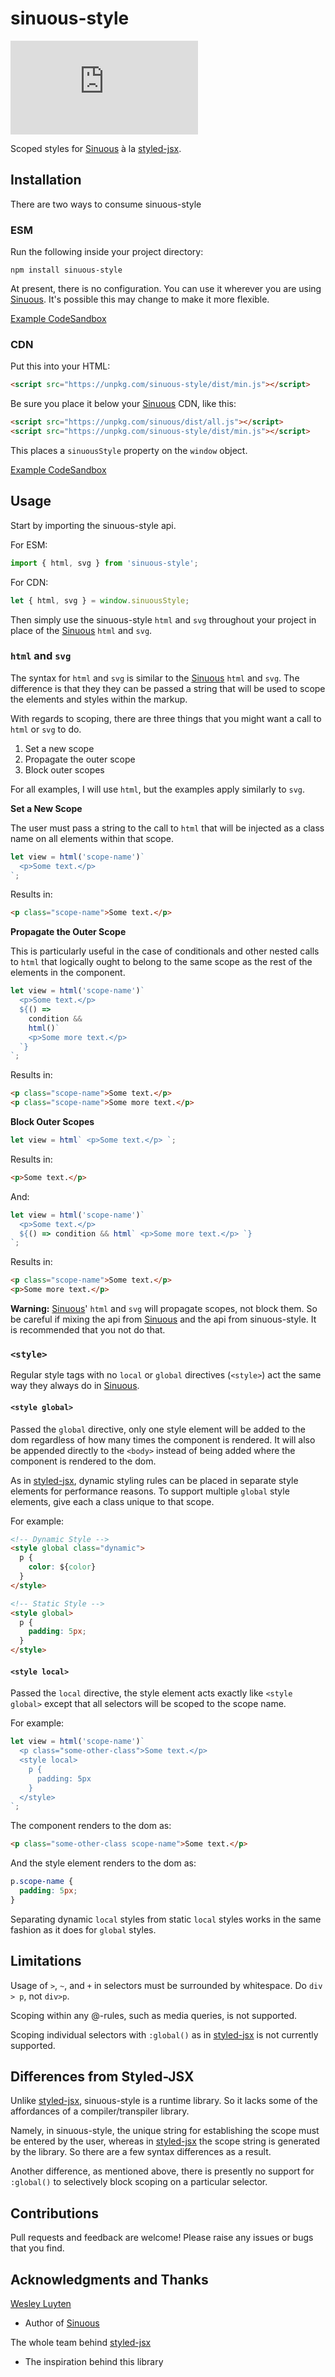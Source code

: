 # sinuous-style

![Badge size](https://img.badgesize.io/https://unpkg.com/sinuous-style/dist/min.js?v=1&compression=gzip&label=gzip&style=flat-square)

Scoped styles for [Sinuous](https://github.com/luwes/sinuous) à la [styled-jsx](https://github.com/zeit/styled-jsx).

## Installation

There are two ways to consume sinuous-style

### ESM

Run the following inside your project directory:

```
npm install sinuous-style
```

At present, there is no configuration. You can use it wherever you are using [Sinuous](https://github.com/luwes/sinuous). It's possible this may change to make it more flexible.

[Example CodeSandbox](https://codesandbox.io/s/sinuous-style-esm-tkf5d)

### CDN

Put this into your HTML:

```html
<script src="https://unpkg.com/sinuous-style/dist/min.js"></script>
```

Be sure you place it below your [Sinuous](https://github.com/luwes/sinuous) CDN, like this:

```html
<script src="https://unpkg.com/sinuous/dist/all.js"></script>
<script src="https://unpkg.com/sinuous-style/dist/min.js"></script>
```

This places a `sinuousStyle` property on the `window` object.

[Example CodeSandbox](https://codesandbox.io/s/sinuous-style-cdn-szdbi)

## Usage

Start by importing the sinuous-style api.

For ESM:

```js
import { html, svg } from 'sinuous-style';
```

For CDN:

```js
let { html, svg } = window.sinuousStyle;
```

Then simply use the sinuous-style `html` and `svg` throughout your project in place of the [Sinuous](https://github.com/luwes/sinuous) `html` and `svg`.

### `html` and `svg`

The syntax for `html` and `svg` is similar to the [Sinuous](https://github.com/luwes/sinuous) `html` and `svg`. The difference is that they they can be passed a string that will be used to scope the elements and styles within the markup.

With regards to scoping, there are three things that you might want a call to `html` or `svg` to do.

1. Set a new scope
2. Propagate the outer scope
3. Block outer scopes

For all examples, I will use `html`, but the examples apply similarly to `svg`.

**Set a New Scope**

The user must pass a string to the call to `html` that will be injected as a class name on all elements within that scope.

```js
let view = html('scope-name')`
  <p>Some text.</p>
`;
```

Results in:

```html
<p class="scope-name">Some text.</p>
```

**Propagate the Outer Scope**

This is particularly useful in the case of conditionals and other nested calls to `html` that logically ought to belong to the same scope as the rest of the elements in the component.

```js
let view = html('scope-name')`
  <p>Some text.</p>
  ${() =>
    condition &&
    html()`
    <p>Some more text.</p>
  `}
`;
```

Results in:

```html
<p class="scope-name">Some text.</p>
<p class="scope-name">Some more text.</p>
```

**Block Outer Scopes**

```js
let view = html` <p>Some text.</p> `;
```

Results in:

```html
<p>Some text.</p>
```

And:

```js
let view = html('scope-name')`
  <p>Some text.</p>
  ${() => condition && html` <p>Some more text.</p> `}
`;
```

Results in:

```html
<p class="scope-name">Some text.</p>
<p>Some more text.</p>
```

**Warning:**
[Sinuous](https://github.com/luwes/sinuous)' `html` and `svg` will propagate scopes, not block them. So be careful if mixing the api from [Sinuous](https://github.com/luwes/sinuous) and the api from sinuous-style. It is recommended that you not do that.

### `<style>`

Regular style tags with no `local` or `global` directives (`<style>`) act the same way they always do in [Sinuous](https://github.com/luwes/sinuous).

#### `<style global>`

Passed the `global` directive, only one style element will be added to the dom regardless of how many times the component is rendered. It will also be appended directly to the `<body>` instead of being added where the component is rendered to the dom.

As in [styled-jsx](https://github.com/zeit/styled-jsx), dynamic styling rules can be placed in separate style elements for performance reasons. To support multiple `global` style elements, give each a class unique to that scope.

For example:

```html
<!-- Dynamic Style -->
<style global class="dynamic">
  p {
    color: ${color}
  }
</style>

<!-- Static Style -->
<style global>
  p {
    padding: 5px;
  }
</style>
```

#### `<style local>`

Passed the `local` directive, the style element acts exactly like `<style global>` except that all selectors will be scoped to the scope name.

For example:

```js
let view = html('scope-name')`
  <p class="some-other-class">Some text.</p>
  <style local>
    p {
      padding: 5px
    }
  </style>
`;
```

The component renders to the dom as:

```html
<p class="some-other-class scope-name">Some text.</p>
```

And the style element renders to the dom as:

```css
p.scope-name {
  padding: 5px;
}
```

Separating dynamic `local` styles from static `local` styles works in the same fashion as it does for `global` styles.

## Limitations

Usage of `>`, `~`, and `+` in selectors must be surrounded by whitespace.
Do `div > p`, not `div>p`.

Scoping within any @-rules, such as media queries, is not supported.

Scoping individual selectors with `:global()` as in [styled-jsx](https://github.com/zeit/styled-jsx) is not currently supported.

## Differences from Styled-JSX

Unlike [styled-jsx](https://github.com/zeit/styled-jsx), sinuous-style is a runtime library. So it lacks some of the affordances of a compiler/transpiler library.

Namely, in sinuous-style, the unique string for establishing the scope must be entered by the user, whereas in [styled-jsx](https://github.com/zeit/styled-jsx) the scope string is generated by the library. So there are a few syntax differences as a result.

Another difference, as mentioned above, there is presently no support for `:global()` to selectively block scoping on a particular selector.

## Contributions

Pull requests and feedback are welcome! Please raise any issues or bugs that you find.

## Acknowledgments and Thanks

[Wesley Luyten](https://github.com/luwes)

- Author of [Sinuous](https://github.com/luwes/sinuous)

The whole team behind [styled-jsx](https://github.com/zeit/styled-jsx)

- The inspiration behind this library
